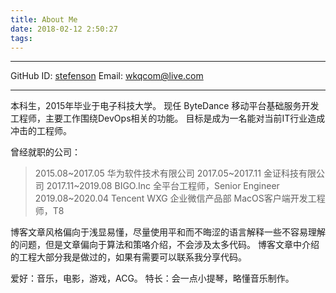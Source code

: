 ```yaml
---
title: About Me
date: 2018-02-12 2:50:27
tags:
---
```

---------------------------------------------------

GitHub ID: [stefenson](https://github.com/stefenson)
Email: [wkqcom@live.com](mailto:wkqcom@live.com)

---------------------------------------------------

本科生，2015年毕业于电子科技大学。
现任 ByteDance 移动平台基础服务开发工程师，主要工作围绕DevOps相关的功能。
目标是成为一名能对当前IT行业造成冲击的工程师。

曾经就职的公司：
>2015.08~2017.05	华为软件技术有限公司
>2017.05~2017.11	金证科技有限公司
>2017.11~2019.08    BIGO.Inc 全平台工程师，Senior Engineer
>2019.08~2020.04    Tencent WXG 企业微信产品部 MacOS客户端开发工程师，T8

博客文章风格偏向于浅显易懂，尽量使用平和而不晦涩的语言解释一些不容易理解的问题，但是文章偏向于算法和策咯介绍，不会涉及太多代码。
博客文章中介绍的工程大部分我是做过的，如果有需要可以联系我分享代码。

爱好：音乐，电影，游戏，ACG。
特长：会一点小提琴，略懂音乐制作。
